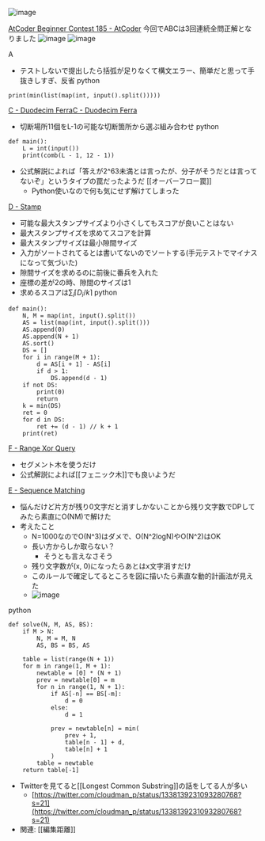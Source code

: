 
![image](https://gyazo.com/b71472b5270bf5ca1c9e21467bebad27/thumb/1000)

[AtCoder Beginner Contest 185 - AtCoder](https://atcoder.jp/contests/abc185)
今回でABCは3回連続全問正解となりました
![image](https://gyazo.com/61d08bf0000ee4058a1266ff1229539d/thumb/1000)
![image](https://gyazo.com/486e32a283d62265b907410eadf2c1ae/thumb/1000)

A
- テストしないで提出したら括弧が足りなくて構文エラー、簡単だと思って手抜きしすぎ、反省
python

```
print(min(list(map(int, input().split()))))
```


[C - Duodecim Ferra](https://atcoder.jp/contests/abc185/tasks/abc185_c)[C - Duodecim Ferra](https://atcoder.jp/contests/abc185/tasks/abc185_c)
- 切断場所11個をL-1の可能な切断箇所から選ぶ組み合わせ
python

```
def main():
    L = int(input())
    print(comb(L - 1, 12 - 1))
```

- 公式解説によれば「答えが2^63未満とは言ったが、分子がそうだとは言ってないぞ」というタイプの罠だったようだ [[オーバーフロー罠]]
    - Python使いなので何も気にせず解けてしまった

[D - Stamp](https://atcoder.jp/contests/abc185/tasks/abc185_d)
- 可能な最大スタンプサイズより小さくしてもスコアが良いことはない
- 最大スタンプサイズを求めてスコアを計算
- 最大スタンプサイズは最小隙間サイズ
- 入力がソートされてるとは書いてないのでソートする(手元テストでマイナスになって気づいた)
- 隙間サイズを求めるのに前後に番兵を入れた
- 座標の差が2の時、隙間のサイズは1
- 求めるスコアは$\sum_i \lceil D_i / k \rceil$
python

```
def main():
    N, M = map(int, input().split())
    AS = list(map(int, input().split()))
    AS.append(0)
    AS.append(N + 1)
    AS.sort()
    DS = []
    for i in range(M + 1):
        d = AS[i + 1] - AS[i]
        if d > 1:
            DS.append(d - 1)
    if not DS:
        print(0)
        return
    k = min(DS)
    ret = 0
    for d in DS:
        ret += (d - 1) // k + 1
    print(ret)
```


[F - Range Xor Query](https://atcoder.jp/contests/abc185/tasks/abc185_f)
- セグメント木を使うだけ
- 公式解説によれば[[フェニック木]]でも良いようだ

[E - Sequence Matching](https://atcoder.jp/contests/abc185/tasks/abc185_e)
- 悩んだけど片方が残り0文字だと消すしかないことから残り文字数でDPしてみたら素直にO(NM)で解けた
- 考えたこと
    - N=1000なのでO(N^3)はダメで、O(N^2logN)やO(N^2)はOK
    - 長い方からしか取らない？
        - そうとも言えなさそう
    - 残り文字数が(x, 0)になったらあとはx文字消すだけ
    - このルールで確定してるところを図に描いたら素直な動的計画法が見えた
    - ![image](https://gyazo.com/b71472b5270bf5ca1c9e21467bebad27/thumb/1000)

python

```
def solve(N, M, AS, BS):
    if M > N:
        N, M = M, N
        AS, BS = BS, AS

    table = list(range(N + 1))
    for m in range(1, M + 1):
        newtable = [0] * (N + 1)
        prev = newtable[0] = m
        for n in range(1, N + 1):
            if AS[-n] == BS[-m]:
                d = 0
            else:
                d = 1

            prev = newtable[n] = min(
                prev + 1,
                table[n - 1] + d,
                table[n] + 1
            )
        table = newtable
    return table[-1]

```

- Twitterを見てると[[Longest Common Substring]]の話をしてる人が多い
    - [https://twitter.com/cloudman_p/status/1338139231093280768?s=21](https://twitter.com/cloudman_p/status/1338139231093280768?s=21)
- 関連: [[編集距離]]
